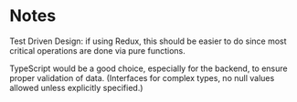 # Notes

Test Driven Design: if using Redux, this should be easier to do since most critical operations are done via pure functions.

TypeScript would be a good choice, especially for the backend, to ensure proper validation of data. (Interfaces for complex types, no null values allowed unless explicitly specified.)